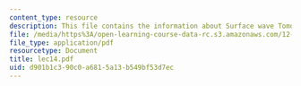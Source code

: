 ```yaml
---
content_type: resource
description: This file contains the information about Surface wave Tomography.
file: /media/https%3A/open-learning-course-data-rc.s3.amazonaws.com/12-510-introduction-to-seismology-spring-2010/d901b1c390c0a6815a13b549bf53d7ec_lec14.pdf
file_type: application/pdf
resourcetype: Document
title: lec14.pdf
uid: d901b1c3-90c0-a681-5a13-b549bf53d7ec
---
```

